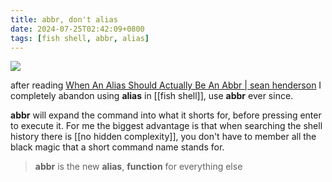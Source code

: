 ```yaml
---
title: abbr, don't alias
date: 2024-07-25T02:42:09+0800
tags: [fish shell, abbr, alias]
---
```



<div class="note-link-img-wrapper"><img src="/images/2024-07-25T024209.png"></img></div>


after reading [When An Alias Should Actually Be An Abbr | sean henderson](https://www.sean.sh/log/when-an-alias-should-actually-be-an-abbr/) I completely abandon using **alias** in [[fish shell]], use **abbr** ever since.

**abbr** will expand the command into what it shorts for, before pressing enter to execute it.
For me the biggest advantage is that when searching the shell history there is [[no hidden complexity]], you don't have to member all the black magic that a short command name stands for.

> **abbr** is the new **alias**, **function** for everything else